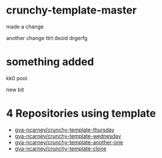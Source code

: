 # crunchy-template-master


made a change

another change
ttrt dsoid
drgerfg

# something added

kk0
pooi

new bit


<!-- TEMPLATE_LIST_START -->
# 4 Repositories using template

* [gva-ncarney/crunchy-template-thursday](https://github.com/gva-ncarney/crunchy-template-thursday)
* [gva-ncarney/crunchy-template-wednesday](https://github.com/gva-ncarney/crunchy-template-wednesday)
* [gva-ncarney/crunchy-template-another-one](https://github.com/gva-ncarney/crunchy-template-another-one)
* [gva-ncarney/crunchy-template-clone](https://github.com/gva-ncarney/crunchy-template-clone)
<!-- TEMPLATE_LIST_END -->
